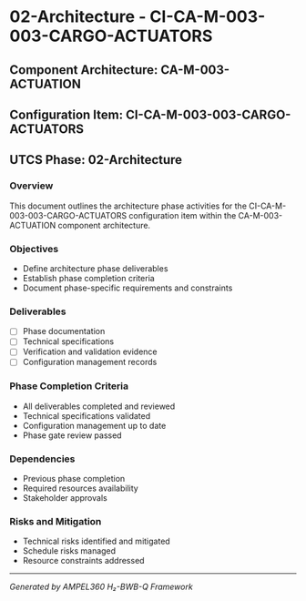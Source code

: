 # 02-Architecture - CI-CA-M-003-003-CARGO-ACTUATORS

## Component Architecture: CA-M-003-ACTUATION
## Configuration Item: CI-CA-M-003-003-CARGO-ACTUATORS
## UTCS Phase: 02-Architecture

### Overview
This document outlines the architecture phase activities for the CI-CA-M-003-003-CARGO-ACTUATORS configuration item within the CA-M-003-ACTUATION component architecture.

### Objectives
- Define architecture phase deliverables
- Establish phase completion criteria
- Document phase-specific requirements and constraints

### Deliverables
- [ ] Phase documentation
- [ ] Technical specifications
- [ ] Verification and validation evidence
- [ ] Configuration management records

### Phase Completion Criteria
- All deliverables completed and reviewed
- Technical specifications validated
- Configuration management up to date
- Phase gate review passed

### Dependencies
- Previous phase completion
- Required resources availability
- Stakeholder approvals

### Risks and Mitigation
- Technical risks identified and mitigated
- Schedule risks managed
- Resource constraints addressed

---
*Generated by AMPEL360 H₂-BWB-Q Framework*

